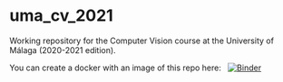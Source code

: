 # uma_cv_2021
Working repository for the Computer Vision course at the University of Málaga (2020-2021 edition).

You can create a docker with an image of this repo here: &nbsp; [![Binder](https://mybinder.org/badge_logo.svg)](https://mybinder.org/v2/gh/azpeitia/uma_cv_2021/master)
